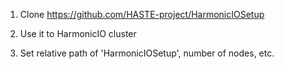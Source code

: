 

1. Clone https://github.com/HASTE-project/HarmonicIOSetup

2. Use it to HarmonicIO cluster

3. Set relative path of 'HarmonicIOSetup', number of nodes, etc.
